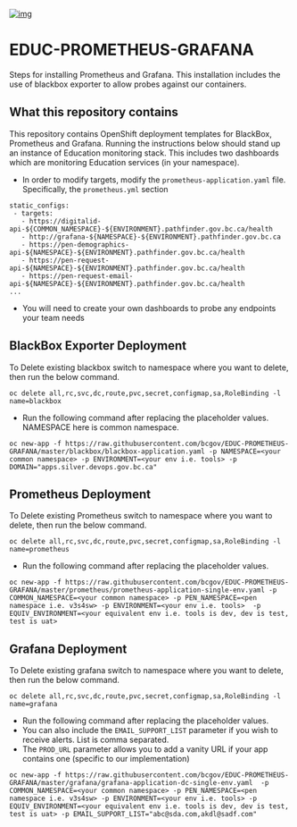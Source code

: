 [![img](https://img.shields.io/badge/Lifecycle-Maturing-007EC6)](https://github.com/bcgov/repomountie/blob/master/doc/lifecycle-badges.md)

# EDUC-PROMETHEUS-GRAFANA

Steps for installing Prometheus and Grafana. This installation includes the use of blackbox exporter to allow probes against our containers.  

## What this repository contains
This repository contains OpenShift deployment templates for BlackBox, Prometheus and Grafana. Running the instructions below should stand up an instance of Education monitoring stack. This includes two dashboards which are monitoring Education services (in your namespace). 
* In order to modify targets, modify the `prometheus-application.yaml` file. Specifically, the `prometheus.yml` section
```
static_configs:
 - targets:
   - https://digitalid-api-${COMMON_NAMESPACE}-${ENVIRONMENT}.pathfinder.gov.bc.ca/health
   - http://grafana-${NAMESPACE}-${ENVIRONMENT}.pathfinder.gov.bc.ca
   - https://pen-demographics-api-${NAMESPACE}-${ENVIRONMENT}.pathfinder.gov.bc.ca/health
   - https://pen-request-api-${NAMESPACE}-${ENVIRONMENT}.pathfinder.gov.bc.ca/health
   - https://pen-request-email-api-${NAMESPACE}-${ENVIRONMENT}.pathfinder.gov.bc.ca/health
...
```
* You will need to create your own dashboards to probe any endpoints your team needs

## BlackBox Exporter Deployment
To Delete existing blackbox switch to namespace where you want to delete, then run the below command.
```
oc delete all,rc,svc,dc,route,pvc,secret,configmap,sa,RoleBinding -l name=blackbox
```

* Run the following command after replacing the placeholder values. NAMESPACE here is common namespace.

```
oc new-app -f https://raw.githubusercontent.com/bcgov/EDUC-PROMETHEUS-GRAFANA/master/blackbox/blackbox-application.yaml -p NAMESPACE=<your common namespace> -p ENVIRONMENT=<your env i.e. tools> -p DOMAIN="apps.silver.devops.gov.bc.ca"
```

## Prometheus Deployment
To Delete existing Prometheus switch to namespace where you want to delete, then run the below command.
```
oc delete all,rc,svc,dc,route,pvc,secret,configmap,sa,RoleBinding -l name=prometheus
```

* Run the following command after replacing the placeholder values.

```
oc new-app -f https://raw.githubusercontent.com/bcgov/EDUC-PROMETHEUS-GRAFANA/master/prometheus/prometheus-application-single-env.yaml -p COMMON_NAMESPACE=<your common namespace> -p PEN_NAMESPACE=<pen namespace i.e. v3s4sw> -p ENVIRONMENT=<your env i.e. tools>  -p EQUIV_ENVIRONMENT=<your equivalent env i.e. tools is dev, dev is test, test is uat>
```

## Grafana Deployment

To Delete existing grafana switch to namespace where you want to delete, then run the below command.
```
oc delete all,rc,svc,dc,route,pvc,secret,configmap,sa,RoleBinding -l name=grafana
```
* Run the following command after replacing the placeholder values.
* You can also include the `EMAIL_SUPPORT_LIST` parameter if you wish to receive alerts. List is comma separated. 
* The `PROD_URL` parameter allows you to add a vanity URL if your app contains one (specific to our implementation)

```
oc new-app -f https://raw.githubusercontent.com/bcgov/EDUC-PROMETHEUS-GRAFANA/master/grafana/grafana-application-dc-single-env.yaml  -p COMMON_NAMESPACE=<your common namespace> -p PEN_NAMESPACE=<pen namespace i.e. v3s4sw> -p ENVIRONMENT=<your env i.e. tools> -p EQUIV_ENVIRONMENT=<your equivalent env i.e. tools is dev, dev is test, test is uat> -p EMAIL_SUPPORT_LIST="abc@sda.com,akdl@sadf.com"
```

